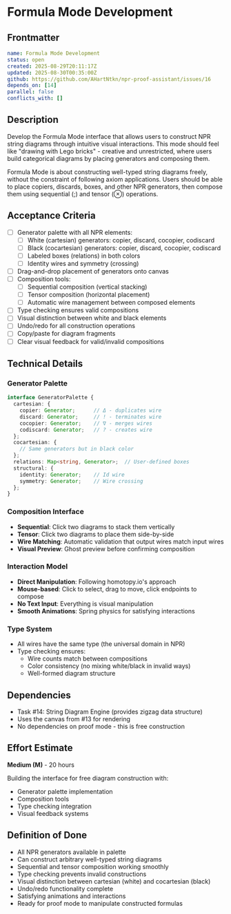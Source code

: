 # Formula Mode Development

## Frontmatter

```yaml
name: Formula Mode Development
status: open
created: 2025-08-29T20:11:17Z
updated: 2025-08-30T00:35:00Z
github: https://github.com/AHartNtkn/npr-proof-assistant/issues/16
depends_on: [14]
parallel: false
conflicts_with: []
```

## Description

Develop the Formula Mode interface that allows users to construct NPR string diagrams through intuitive visual interactions. This mode should feel like "drawing with Lego bricks" - creative and unrestricted, where users build categorical diagrams by placing generators and composing them.

Formula Mode is about constructing well-typed string diagrams freely, without the constraint of following axiom applications. Users should be able to place copiers, discards, boxes, and other NPR generators, then compose them using sequential (;) and tensor (⊗) operations.

## Acceptance Criteria

- [ ] Generator palette with all NPR elements:
  - [ ] White (cartesian) generators: copier, discard, cocopier, codiscard
  - [ ] Black (cocartesian) generators: copier, discard, cocopier, codiscard
  - [ ] Labeled boxes (relations) in both colors
  - [ ] Identity wires and symmetry (crossing)
- [ ] Drag-and-drop placement of generators onto canvas
- [ ] Composition tools:
  - [ ] Sequential composition (vertical stacking)
  - [ ] Tensor composition (horizontal placement)
  - [ ] Automatic wire management between composed elements
- [ ] Type checking ensures valid compositions
- [ ] Visual distinction between white and black elements
- [ ] Undo/redo for all construction operations
- [ ] Copy/paste for diagram fragments
- [ ] Clear visual feedback for valid/invalid compositions

## Technical Details

### Generator Palette
```typescript
interface GeneratorPalette {
  cartesian: {
    copier: Generator;      // Δ - duplicates wire
    discard: Generator;     // ! - terminates wire
    cocopier: Generator;    // ∇ - merges wires
    codiscard: Generator;   // ? - creates wire
  };
  cocartesian: {
    // Same generators but in black color
  };
  relations: Map<string, Generator>;  // User-defined boxes
  structural: {
    identity: Generator;    // Id wire
    symmetry: Generator;    // Wire crossing
  };
}
```

### Composition Interface
- **Sequential**: Click two diagrams to stack them vertically
- **Tensor**: Click two diagrams to place them side-by-side
- **Wire Matching**: Automatic validation that output wires match input wires
- **Visual Preview**: Ghost preview before confirming composition

### Interaction Model
- **Direct Manipulation**: Following homotopy.io's approach
- **Mouse-based**: Click to select, drag to move, click endpoints to compose
- **No Text Input**: Everything is visual manipulation
- **Smooth Animations**: Spring physics for satisfying interactions

### Type System
- All wires have the same type (the universal domain in NPR)
- Type checking ensures:
  - Wire counts match between compositions
  - Color consistency (no mixing white/black in invalid ways)
  - Well-formed diagram structure

## Dependencies

- Task #14: String Diagram Engine (provides zigzag data structure)
- Uses the canvas from #13 for rendering
- No dependencies on proof mode - this is free construction

## Effort Estimate

**Medium (M)** - 20 hours

Building the interface for free diagram construction with:
- Generator palette implementation
- Composition tools
- Type checking integration
- Visual feedback systems

## Definition of Done

- All NPR generators available in palette
- Can construct arbitrary well-typed string diagrams
- Sequential and tensor composition working smoothly
- Type checking prevents invalid constructions
- Visual distinction between cartesian (white) and cocartesian (black)
- Undo/redo functionality complete
- Satisfying animations and interactions
- Ready for proof mode to manipulate constructed formulas